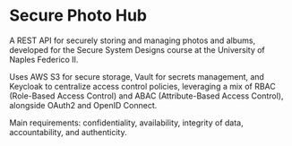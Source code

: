 # Secure Photo Hub

A REST API for securely storing and managing photos and albums, developed for the Secure System Designs course at the University of Naples Federico II.

Uses AWS S3 for secure storage, Vault for secrets management, and Keycloak to centralize access control policies, leveraging a mix of RBAC (Role-Based Access Control) and ABAC (Attribute-Based Access Control), alongside OAuth2 and OpenID Connect.

Main requirements: confidentiality, availability, integrity of data, accountability, and authenticity.